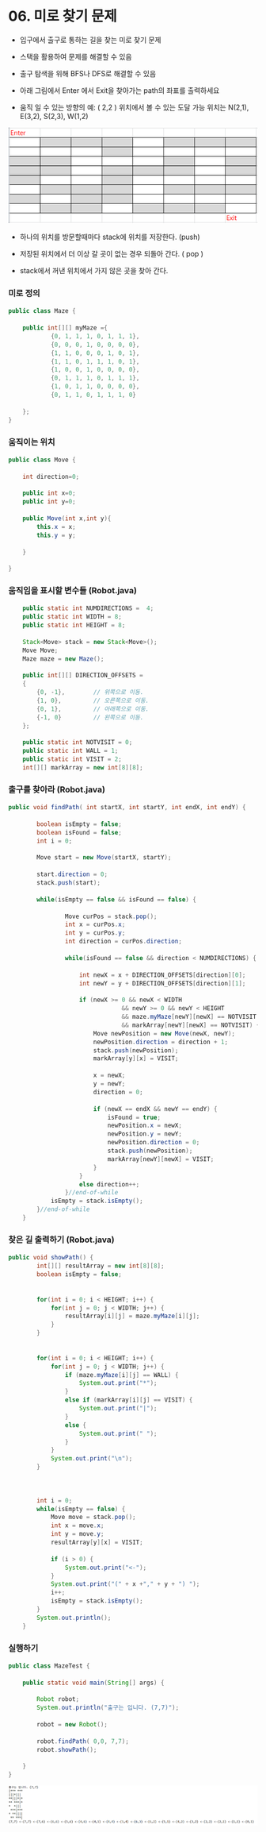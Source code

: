 # 06. 미로 찾기 문제

- 입구에서 출구로 통하는 길을 찾는 미로 찾기 문제

- 스택을 활용하여 문제를 해결할 수 있음

- 출구 탐색을 위해 BFS나 DFS로 해결할 수 있음

- 아래 그림에서 Enter 에서 Exit을 찾아가는 path의 좌표를 출력하세요

- 움직 일 수 있는 방향의 예: ( 2,2 ) 위치에서 볼 수 있는 도달 가능 위치는  N(2,1), E(3,2), S(2,3), W(1,2) 

![maze.png](./img/maze.png)

- 하나의 위치를 방문할때마다 stack에 위치를 저장한다. (push)

- 저장된 위치에서 더 이상 갈 곳이 없는 경우 되돌아 간다. ( pop )

- stack에서 꺼낸 위치에서 가지 않은 곳을 찾아 간다.

### 미로 정의 

```java
public class Maze {

	public int[][] myMaze ={
			{0, 1, 1, 1, 0, 1, 1, 1},
			{0, 0, 0, 1, 0, 0, 0, 0},
			{1, 1, 0, 0, 0, 1, 0, 1},
			{1, 1, 0, 1, 1, 1, 0, 1},
			{1, 0, 0, 1, 0, 0, 0, 0},
			{0, 1, 1, 1, 0, 1, 1, 1},
			{1, 0, 1, 1, 0, 0, 0, 0},
			{0, 1, 1, 0, 1, 1, 1, 0}

	};
}
```

### 움직이는 위치 

```java
public class Move {

	int direction=0;
	
	public int x=0;
	public int y=0;
	
	public Move(int x,int y){
		this.x = x;
		this.y = y;
		
	}
	
}
```

### 움직임을 표시할 변수들 (Robot.java)

```java
    public static int NUMDIRECTIONS =  4;
	public static int WIDTH = 8;
	public static int HEIGHT = 8;
	
	Stack<Move> stack = new Stack<Move>();
	Move Move;
	Maze maze = new Maze();
	
	public int[][] DIRECTION_OFFSETS = 
	{
		{0, -1},		// 위쪽으로 이동.
		{1, 0},			// 오른쪽으로 이동.
		{0, 1},			// 아래쪽으로 이동.
		{-1, 0}			// 왼쪽으로 이동.
	};
	
	public static int NOTVISIT = 0;
	public static int WALL = 1;
	public static int VISIT = 2;
	int[][] markArray = new int[8][8];
```

### 출구를 찾아라 (Robot.java)

```java
public void findPath( int startX, int startY, int endX, int endY) {
		
		boolean isEmpty = false; 
		boolean isFound = false;
		int i = 0;

		Move start = new Move(startX, startY);

		start.direction = 0;
		stack.push(start);
		
		while(isEmpty == false && isFound == false) {
			
				Move curPos = stack.pop();
				int x = curPos.x;
				int y = curPos.y;
				int direction = curPos.direction;

				while(isFound == false && direction < NUMDIRECTIONS) {
				
					int newX = x + DIRECTION_OFFSETS[direction][0];
					int newY = y + DIRECTION_OFFSETS[direction][1];

					if (newX >= 0 && newX < WIDTH
								&& newY >= 0 && newY < HEIGHT
								&& maze.myMaze[newY][newX] == NOTVISIT
								&& markArray[newY][newX] == NOTVISIT) {										
						Move newPosition = new Move(newX, newY);
						newPosition.direction = direction + 1;
						stack.push(newPosition);
						markArray[y][x] = VISIT;

						x = newX;
						y = newY;
						direction = 0;

						if (newX == endX && newY == endY) {
							isFound = true;
							newPosition.x = newX;
							newPosition.y = newY;
							newPosition.direction = 0;
							stack.push(newPosition);
							markArray[newY][newX] = VISIT;
						}
					}
					else direction++;
				}//end-of-while
			isEmpty = stack.isEmpty();
		}//end-of-while
	}
```

### 찾은 길 출력하기 (Robot.java)

```java
public void showPath() {
		int[][] resultArray = new int[8][8];
		boolean isEmpty = false;
		
		
		for(int i = 0; i < HEIGHT; i++) {
			for(int j = 0; j < WIDTH; j++) {
				resultArray[i][j] = maze.myMaze[i][j];
			}
		}
		
		
		for(int i = 0; i < HEIGHT; i++) {
			for(int j = 0; j < WIDTH; j++) {
				if (maze.myMaze[i][j] == WALL) {
					System.out.print("*");
				}
				else if (markArray[i][j] == VISIT) {
					System.out.print("|");
				}
				else {
					System.out.print(" ");
				}
			}
			System.out.print("\n");
		}
		
		
		
		int i = 0;
		while(isEmpty == false) {
			Move move = stack.pop();
			int x = move.x;
			int y = move.y;
			resultArray[y][x] = VISIT;

			if (i > 0) {
				System.out.print("<-");
			}
			System.out.print("(" + x +"," + y + ") ");
			i++;
			isEmpty = stack.isEmpty();
		}
		System.out.println();
	}
```

### 실행하기
```java
public class MazeTest {

	public static void main(String[] args) {
		
		Robot robot;
		System.out.println("출구는 입니다. (7,7)");
		
		robot = new Robot();	
				
		robot.findPath( 0,0, 7,7);
		robot.showPath();
		
	}
}
```

![path](./img/path.png)
